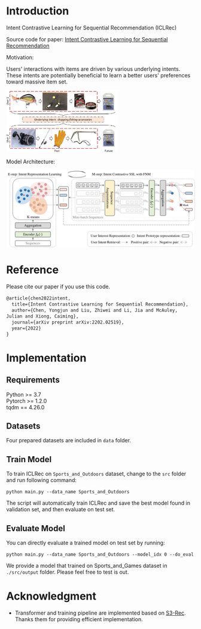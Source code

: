 # Introduction
Intent Contrastive Learning for Sequential Recommendation (ICLRec)

Source code for paper: [Intent Contrastive Learning for Sequential Recommendation](https://arxiv.org/pdf/2202.02519.pdf)

Motivation: 

Users' interactions with items are driven by various underlying intents. These intents are potentially beneficial to learn a better users' preferences toward massive item set.

<img src="./img/motivation_sports.png" width="300">

Model Architecture:

<img src="./img/model.png" width="800">

# Reference

Please cite our paper if you use this code.

```
@article{chen2022intent,
  title={Intent Contrastive Learning for Sequential Recommendation},
  author={Chen, Yongjun and Liu, Zhiwei and Li, Jia and McAuley, Julian and Xiong, Caiming},
  journal={arXiv preprint arXiv:2202.02519},
  year={2022}
}
```

# Implementation
## Requirements

Python >= 3.7  
Pytorch >= 1.2.0  
tqdm == 4.26.0

## Datasets

Four prepared datasets are included in `data` folder.

## Train Model

To train ICLRec on `Sports_and_Outdoors` dataset, change to the `src` folder and run following command: 

```
python main.py --data_name Sports_and_Outdoors
```

The script will automatically train ICLRec and save the best model found in validation set, and then evaluate on test set.


## Evaluate Model

You can directly evaluate a trained model on test set by running:

```
python main.py --data_name Sports_and_Outdoors --model_idx 0 --do_eval
```

We provide a model that trained on Sports_and_Games dataset in `./src/output` folder. Please feel free to test is out.

# Acknowledgment
 - Transformer and training pipeline are implemented based on [S3-Rec](https://github.com/RUCAIBox/CIKM2020-S3Rec). Thanks them for providing efficient implementation.

